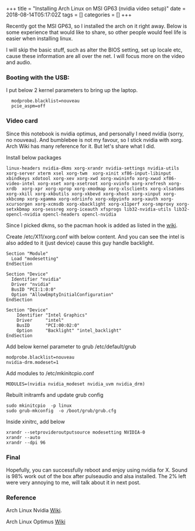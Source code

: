 +++
title = "Installing Arch Linux on MSI GP63 (nvidia video setup)"
date = 2018-08-14T05:17:02Z
tags = []
categories = []
+++

Recently got the MSI GP63, so I installed the arch on it right away. Below is some experience that would like to share, so other people would feel life is easier when installing linux.

I will skip the basic stuff, such as alter the BIOS setting, set up locale etc, cause these information are all over the net. I will focus more on the video and audio.

### Booting with the USB:
I put below 2 kernel parameters to bring up the laptop.
```
  modprobe.blacklist=nouveau
  pcie_aspm=off
```

### Video card
Since this notebook is nvidia optimus, and personally I need nvidia (sorry, no nouveau). And bumblebee is not my favour, so I stick nvidia with xorg. Arch Wiki has many reference for it. But let's share what I did.

Install below packages 
```
linux-headers nvidia-dkms xorg-xrandr nvidia-settings nvidia-utils xorg-server xterm xsel xorg-twm  xorg-xinit xf86-input-libinput xbindkeys xdotool xorg-xev xorg-xwd xorg-xwininfo xorg-xwud xf86-video-intel xorg-xset xorg-xsetroot xorg-xvinfo xorg-xrefresh xorg-xrdb  xorg-xpr xorg-xprop xorg-xmodmap xorg-xlsclients xorg-xlsatoms xorg-xkill xorg-xkbutils xorg-xkbevd xorg-xhost xorg-xinput xorg-xkbcomp xorg-xgamma xorg-xdriinfo xorg-xdpyinfo xorg-xauth xorg-xcursorgen xorg-xcmsdb xorg-xbacklight xorg-x11perf xorg-smproxy xorg-setxkbmap xorg-sessreg xorg-iceauth xfsprogs lib32-nvidia-utils lib32-opencl-nvidia opencl-headers opencl-nvidia 
```

Since I picked dkms, so the pacman hook is added as listed in the [wiki](https://wiki.archlinux.org/index.php/NVIDIA#Pacman_hook).

Create /etc/X11/xorg.conf with below content. And you can see the intel is also added to it (just device) cause this guy handle backlight.
```
Section "Module"
  Load "modesetting"
EndSection

Section "Device"
  Identifier "nvidia"
  Driver "nvidia"
  BusID "PCI:1:0:0"
  Option "AllowEmptyInitialConfiguration"
EndSection

Section "Device"
    Identifier "Intel Graphics"
    Driver     "intel"
    BusID      "PCI:00:02:0"
    Option     "Backlight" "intel_backlight"
EndSection
```
 
Add below kernel parameter to grub /etc/default/grub
```
modprobe.blacklist=nouveau
nvidia-drm.modeset=1
```

Add modules to /etc/mkinitcpio.conf
```
MODULES=(nvidia nvidia_modeset nvidia_uvm nvidia_drm)
```

Rebuilt initramfs and update grub config
```
sudo mkinitcpio  -p linux
sudo grub-mkconfig  -o /boot/grub/grub.cfg
```

Inside xinitrc, add below
```
xrandr --setprovideroutputsource modesetting NVIDIA-0
xrandr --auto
xrandr --dpi 96
```

### Final
Hopefully, you can successfully reboot and enjoy using nvidia for X. Sound is 98% work out of the box after pulseaudio and alsa installed. The 2% left were very annoying to me, will talk about it in next post.

### Reference
Arch Linux Nvidia [Wiki](https://wiki.archlinux.org/index.php/NVIDIA).

Arch Linux Optimus [Wiki](https://wiki.archlinux.org/index.php/NVIDIA_Optimus)
